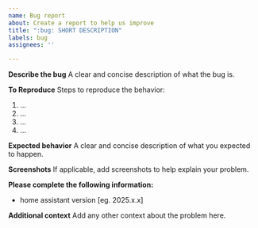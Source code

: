 ```yaml
---
name: Bug report
about: Create a report to help us improve
title: ":bug: SHORT DESCRIPTION"
labels: bug
assignees: ''

---
```


**Describe the bug**
A clear and concise description of what the bug is.

**To Reproduce**
Steps to reproduce the behavior:

1. ...
2. ...
3. ...
4. ...

**Expected behavior**
A clear and concise description of what you expected to happen.

**Screenshots**
If applicable, add screenshots to help explain your problem.

**Please complete the following information:**
 - home assistant version [eg. 2025.x.x]

**Additional context**
Add any other context about the problem here.
